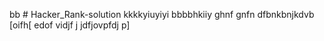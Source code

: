 bb # Hacker_Rank-solution
kkkkyiuyiyi
bbbbhkiiy
ghnf
gnfn
dfbnkbnjkdvb
[oifh[
edof
vidjf
j
jdfjovpfdj
p]

